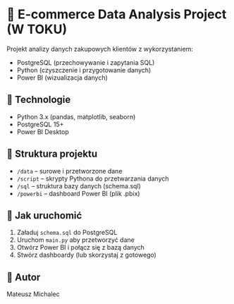 # 🛒 E-commerce Data Analysis Project (W TOKU)

Projekt analizy danych zakupowych klientów z wykorzystaniem:

- PostgreSQL (przechowywanie i zapytania SQL)
- Python (czyszczenie i przygotowanie danych)
- Power BI (wizualizacja danych)

## 🔧 Technologie

- Python 3.x (pandas, matplotlib, seaborn)
- PostgreSQL 15+
- Power BI Desktop

## 📁 Struktura projektu

- `/data` – surowe i przetworzone dane
- `/script` – skrypty Pythona do przetwarzania danych
- `/sql` – struktura bazy danych (schema.sql)
- `/powerbi` – dashboard Power BI (plik .pbix)

## 🚀 Jak uruchomić

1. Załaduj `schema.sql` do PostgreSQL
2. Uruchom `main.py` aby przetworzyć dane
3. Otwórz Power BI i połącz się z bazą danych
4. Stwórz dashboardy (lub skorzystaj z gotowego)

## 👤 Autor

Mateusz Michalec
